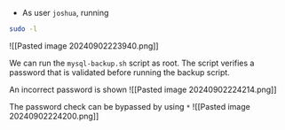 - As user `joshua`, running 
```bash
sudo -l
```
![[Pasted image 20240902223940.png]]

We can run the `mysql-backup.sh` script as root. The script verifies a password that is validated before running the backup script. 

An incorrect password is shown
![[Pasted image 20240902224214.png]]

The password check can be bypassed by using `*` 
![[Pasted image 20240902224200.png]]

